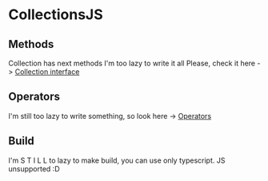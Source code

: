 # CollectionsJS

## Methods

Collection has next methods
I'm too lazy to write it all
Please, check it here -> [Collection interface](https://github.com/Crinax/collections/blob/main/lib/common/interfaces/collection.interface.ts)

## Operators

I'm still too lazy to write something, so look here -> [Operators](https://github.com/Crinax/collections/tree/main/lib/operators)


## Build

I'm S T I L L to lazy to make build, you can use only typescript. JS unsupported :D